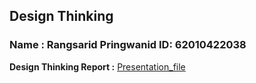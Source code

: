 ## Design Thinking
### Name : Rangsarid Pringwanid ID: 62010422038
**Design Thinking Report :** [Presentation_file](HW12_Design_Thinking.pdf)
